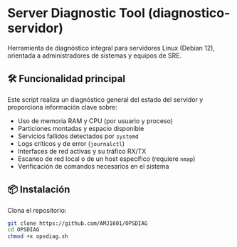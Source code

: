 # Server Diagnostic Tool (diagnostico-servidor)

Herramienta de diagnóstico integral para servidores Linux (Debian 12), orientada a administradores de sistemas y equipos de SRE.

## 🛠️ Funcionalidad principal

Este script realiza un diagnóstico general del estado del servidor y proporciona información clave sobre:

- Uso de memoria RAM y CPU (por usuario y proceso)
- Particiones montadas y espacio disponible
- Servicios fallidos detectados por `systemd`
- Logs críticos y de error (`journalctl`)
- Interfaces de red activas y su tráfico RX/TX
- Escaneo de red local o de un host específico (requiere `nmap`)
- Verificación de comandos necesarios en el sistema

## 📦 Instalación

Clona el repositorio:

```bash
git clone https://github.com/AMJ1601/OPSDIAG
cd OPSDIAG
chmod +x opsdiag.sh
